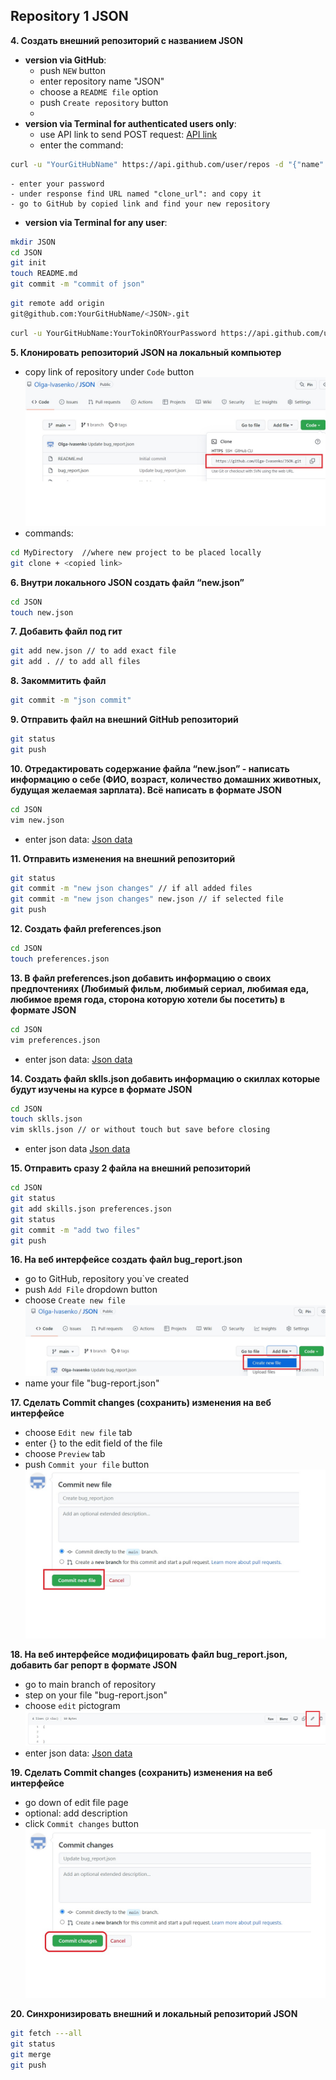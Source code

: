 ## **Repository 1 JSON**
**4. Создать внешний репозиторий c названием JSON**
- **version via GitHub**:
	- push `NEW` button
	- enter repository name "JSON"
	- choose a `README file` option
	- push `Create repository` button
	-
- **version via Terminal for authenticated users only**:
	- use API link to send POST request:
[API link](https://api.github.com/)
	- enter the command:
```bash
curl -u "YourGitHubName" https://api.github.com/user/repos -d "{"name":"JSON","public": true}"
```
	- enter your password
	- under response find URL named "clone_url": and copy it
	- go to GitHub by copied link and find your new repository

- **version via Terminal for any user**:
```bash
mkdir JSON
cd JSON
git init
touch README.md
git commit -m "commit of json"
```
```bash
git remote add origin 
git@github.com:YourGitHubName/<JSON>.git
```
```bash
curl -u YourGitHubName:YourTokinORYourPassword https://api.github.com/user/repos -d '{"name":"JSON"}'
```

**5. Клонировать репозиторий JSON на локальный компьютер**
- copy link of repository under `Code` button
![Commit button](https://github.com/Olga-Ivasenko/JSON/blob/14e45b8cad289f91cc1002ad7302b7915268ba2a/edit_picture5.jpg)
- commands:
```bash
cd MyDirectory	//where new project to be placed locally
git clone + <copied link>
```

**6. Внутри локального JSON создать файл “new.json”**
```bash
cd JSON
touch new.json
```
**7. Добавить файл под гит**
```bash
git add new.json // to add exact file
git add . // to add all files
```
**8. Закоммитить файл**
```bash
git commit -m "json commit"
```
**9. Отправить файл на внешний GitHub репозиторий**
```bash
git status
git push
```
**10. Отредактировать содержание файла “new.json” - написать информацию о себе (ФИО, возраст, количество домашних животных, будущая желаемая зарплата). Всё написать в формате JSON**

```bash
cd JSON
vim new.json
```
- enter json data:
[Json data](https://github.com/Olga-Ivasenko/JSON/blob/27513d59fa33744fef1ea328b0a6ed88cbe8a368/new.json)

**11. Отправить изменения на внешний репозиторий**
```bash
git status
git commit -m "new json changes" // if all added files
git commit -m "new json changes" new.json // if selected file
git push
```

**12. Создать файл preferences.json**
```bash
cd JSON
touch preferences.json
```

**13. В файл preferences.json добавить информацию о своих предпочтениях (Любимый фильм, любимый сериал, любимая еда, любимое время года, сторона которую хотели бы посетить) в формате JSON**
```bash
cd JSON
vim preferences.json
```
- enter json data:
[Json data](https://github.com/Olga-Ivasenko/JSON/blob/27513d59fa33744fef1ea328b0a6ed88cbe8a368/preferences.json)


**14. Создать файл sklls.json добавить информацию о скиллах которые будут изучены на курсе в формате JSON**
```bash
cd JSON
touch sklls.json
vim sklls.json // or without touch but save before closing
```
- enter json data
[Json data](https://github.com/Olga-Ivasenko/JSON/blob/27513d59fa33744fef1ea328b0a6ed88cbe8a368/skills.json)

**15. Отправить сразу 2 файла на внешний репозиторий**
```bash
cd JSON
git status
git add skills.json preferences.json
git status
git commit -m "add two files"
git push
```
**16. На веб интерфейсе создать файл bug_report.json**
- go to GitHub, repository you`ve created
- push `Add File` dropdown button
- choose `Create new file`
![Commit button](https://github.com/Olga-Ivasenko/JSON/blob/14e45b8cad289f91cc1002ad7302b7915268ba2a/edit_picture4.jpg)
- name your file "bug-report.json"

**17. Сделать Commit changes (сохранить) изменения на веб интерфейсе**
- choose `Edit new file` tab
- enter \{} to the edit field of the file
- choose `Preview` tab
- push `Commit your file` button
![Commit button](https://github.com/Olga-Ivasenko/JSON/blob/14e45b8cad289f91cc1002ad7302b7915268ba2a/edit_picture3.jpg)

**18. На веб интерфейсе модифицировать файл bug_report.json, добавить баг репорт в формате JSON**
- go to main branch of repository
- step on your file "bug-report.json"
- choose `edit` pictogram
![how to find Edit](https://github.com/Olga-Ivasenko/JSON/blob/14e45b8cad289f91cc1002ad7302b7915268ba2a/edit_picture1.jpg)
- enter json data:
[Json data](https://github.com/Olga-Ivasenko/JSON/blob/27513d59fa33744fef1ea328b0a6ed88cbe8a368/bug_report.json)

**19. Сделать Commit changes (сохранить) изменения на веб интерфейсе**
- go down of edit file page
- optional: add description
- click `Commit changes` button
![Commit button](https://github.com/Olga-Ivasenko/JSON/blob/14e45b8cad289f91cc1002ad7302b7915268ba2a/edit_picture2.jpg)

**20. Синхронизировать внешний и локальный репозиторий JSON**
```bash
git fetch ---all
git status
git merge
git push

```



